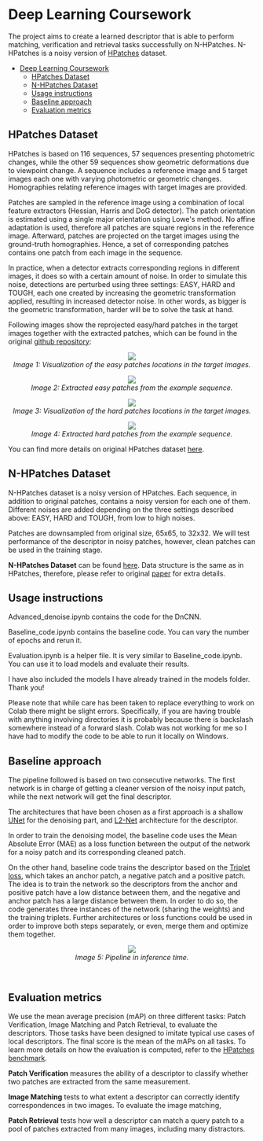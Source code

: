 # Deep Learning Coursework

The project aims to create a learned descriptor that is able to perform
matching, verification and retrieval tasks successfully on N-HPatches.
N-HPatches is a noisy version of [HPatches](https://github.com/hpatches)
dataset.

- [Deep Learning Coursework](#deep-learning-coursework)
  - [HPatches Dataset](#hpatches-dataset)
  - [N-HPatches Dataset](#n-hpatches-dataset)
  - [Usage instructions](#usage-instructions)
  - [Baseline approach](#baseline-approach)
  - [Evaluation metrics](#evaluation-metrics)

## HPatches Dataset

HPatches is based on 116 sequences, 57 sequences presenting photometric
changes, while the other 59 sequences show geometric deformations due to
viewpoint change. A sequence includes a reference image and 5 target images
each one with varying photometric or geometric changes. Homographies relating
reference images with target images are provided.

Patches are sampled in the reference image using a combination of local feature
extractors (Hessian, Harris and DoG detector). The patch orientation is
estimated using a single major orientation using Lowe's method. No affine
adaptation is used, therefore all patches are square regions in the reference
image. Afterward, patches are projected on the target images using the
ground-truth homographies. Hence, a set of corresponding patches contains one
patch from each image in the sequence.

In practice, when a detector extracts corresponding regions in different
images, it does so with a certain amount of noise. In order to simulate this
noise, detections are perturbed using three settings: EASY, HARD and TOUGH,
each one created by increasing the geometric transformation applied, resulting
in increased detector noise. In other words, as bigger is the geometric
transformation, harder will be to solve the task at hand.

Following images show the reprojected easy/hard patches in the target images
together with the extracted patches, which can be found in the original
[github repository](https://github.com/hpatches/hpatches-dataset):

<p align="center">
 <img src=./Images/images_easy.png> <br/>
 <i>Image 1: Visualization of the easy patches locations in the target images.</i>
</p>

<p align="center">
 <img src=./Images/patches_easy.png> <br/>
 <i>Image 2: Extracted easy patches from the example sequence.</i>
</p>


<p align="center">
 <img src=./Images/images_hard.png> <br/>
 <i>Image 3: Visualization of the hard patches locations in the target images.</i>
</p>

<p align="center">
 <img src=./Images/patches_hard.png> <br/>
 <i>Image 4: Extracted hard patches from the example sequence.</i>
</p>

You can find more details on original HPatches dataset [here](https://arxiv.org/pdf/1704.05939.pdf).

## N-HPatches Dataset

N-HPatches dataset is a noisy version of HPatches. Each sequence, in addition
to original patches, contains a noisy version for each one of them. Different
noises are added depending on the three settings described above: EASY, HARD
and TOUGH, from low to high noises.

Patches are downsampled from original size, 65x65, to 32x32. We will test
performance of the descriptor in noisy patches, however, clean patches can be
used in the training stage.

**N-HPatches Dataset** can be found [here](https://imperialcollegelondon.box.com/shared/static/ah40eq7cxpwq4a6l4f62efzdyt8rm3ha.zip). Data structure is the same as in HPatches, therefore, please refer to original [paper](https://arxiv.org/pdf/1704.05939.pdf) for extra details.
<br />

## Usage instructions

Advanced_denoise.ipynb contains the code for the DnCNN.

Baseline_code.ipynb contains the baseline code. You can vary the number of
epochs and rerun it.

Evaluation.ipynb is a helper file. It is very similar to Baseline_code.ipynb.
You can use it to load models and evaluate their results.

I have also included the models I have already trained in the models folder.
Thank you!

Please note that while care has been taken to replace everything to work on
Colab there might be slight errors. Specifically, if you are having trouble
with anything involving directories it is probably because there is backslash
somewhere instead of a forward slash. Colab was not working for me so I have
had to modify the code to be able to run it locally on Windows.

## Baseline approach

The pipeline followed is based on two consecutive networks. The first network
is in charge of getting a cleaner version of the noisy input patch, while the
next network will get the final descriptor.

The architectures that have been chosen as a first approach is a shallow
[UNet](https://arxiv.org/pdf/1505.04597.pdf) for the denoising part, and
[L2-Net](https://ieeexplore.ieee.org/stamp/stamp.jsp?tp=&arnumber=8100132)
architecture for the descriptor.

In order to train the denoising model, the baseline code uses the Mean Absolute
Error (MAE) as a loss function between the output of the network for a noisy
patch and its corresponding cleaned patch.

On the other hand, baseline code trains the descriptor based on the
[Triplet loss](http://www.bmva.org/bmvc/2016/papers/paper119/paper119.pdf),
which takes an anchor patch, a negative patch and a positive patch. The idea is
to train the network so the descriptors from the anchor and positive patch have
a low distance between them, and the negative and anchor patch has a large
distance between them. In order to do so, the code generates three instances of
the network (sharing the weights) and the training triplets. Further
architectures or loss functions could be used in order to improve both steps
separately, or even, merge them and optimize them together.

<p align="center">
 <img src=./Images/Inference_time.png> <br/>
 <i>Image 5: Pipeline in inference time.</i>
</p>

<br />

## Evaluation metrics

We use the mean average precision (mAP) on three different tasks: Patch
Verification, Image Matching and Patch Retrieval, to evaluate the descriptors.
Those tasks have been designed to imitate typical use cases of local
descriptors. The final score is the mean of the mAPs on all tasks. To learn
more details on how the evaluation is computed, refer to the
[HPatches benchmark](https://github.com/hpatches/hpatches-benchmark).

**Patch Verification** measures the ability of a descriptor to classify whether two patches are extracted from the same measurement.

**Image Matching**  tests to what extent a descriptor can correctly identify correspondences in two images. To evaluate the image matching,

**Patch Retrieval** tests how well a descriptor can match a query patch to a pool of patches extracted from many images, including many distractors.
